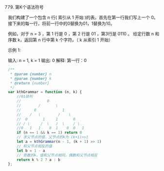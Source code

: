 779. 第K个语法符号

我们构建了一个包含 n 行( 索引从 1  开始 )的表。首先在第一行我们写上一个 0。接下来的每一行，将前一行中的0替换为01，1替换为10。

例如，对于 n = 3 ，第 1 行是 0 ，第 2 行是 01 ，第3行是 0110 。
给定行数 n 和序数 k，返回第 n 行中第 k 个字符。（ k 从索引 1 开始）


示例 1:

输入: n = 1, k = 1
输出: 0
解释: 第一行：0

```js
/**
 * @param {number} n
 * @param {number} k
 * @return {number}
 */
var kthGrammar = function (n, k) {
    //01排列
    //            0
    //        /       \   
    //      0            1
    //    /   \        /    \
    //  0       1     1       0
    // / \     /  \   /  \    / \ 
    //0   1   1    0  1    0  0   1
    if (n == 1 && k == 1) return 0
    // 求父节点的值，父节点的k为 (k+1)>>1
    let a = kthGrammar(n - 1, (k + 1) >> 1)
    // 和父节点相反的值
    let b = 1 - a
    // 奇数的k，值和父节点相同，偶数和父节点相反
    return k % 2 ? a : b
};